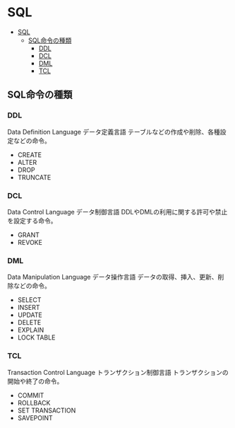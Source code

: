 # SQL

- [SQL](#sql)
  - [SQL命令の種類](#sql命令の種類)
    - [DDL](#ddl)
    - [DCL](#dcl)
    - [DML](#dml)
    - [TCL](#tcl)

## SQL命令の種類

### DDL

Data Definition Language データ定義言語
テーブルなどの作成や削除、各種設定などの命令。

- CREATE
- ALTER
- DROP
- TRUNCATE

### DCL

Data Control Language データ制御言語
DDLやDMLの利用に関する許可や禁止を設定する命令。

- GRANT
- REVOKE

### DML

Data Manipulation Language データ操作言語
データの取得、挿入、更新、削除などの命令。

- SELECT
- INSERT
- UPDATE
- DELETE
- EXPLAIN
- LOCK TABLE

### TCL

Transaction Control Language トランザクション制御言語
トランザクションの開始や終了の命令。

- COMMIT
- ROLLBACK
- SET TRANSACTION
- SAVEPOINT
